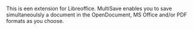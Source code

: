 This is een extension for Libreoffice.
MultiSave enables you to save simultaneoulsly a document in the OpenDocument, MS Office and/or PDF formats as you choose.
